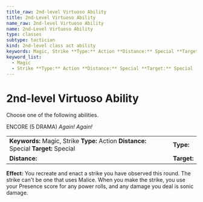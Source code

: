 ```yaml
---
title_raw: 2nd-level Virtuoso Ability
title: 2nd-Level Virtuoso Ability
name_raw: 2nd-level Virtuoso Ability
name: 2nd-Level Virtuoso Ability
type: classes
subtype: tactician
kind: 2nd-level class act ability
keywords: Magic, Strike **Type:** Action **Distance:** Special **Target:** Special
keyword_list:
  - Magic
  - Strike **Type:** Action **Distance:** Special **Target:** Special
---
```


# 2nd-level Virtuoso Ability

Choose one of the following abilities.

ENCORE (5 DRAMA) *Again! Again!*

|                                                                                        |             |
| :------------------------------------------------------------------------------------- | :---------- |
| **Keywords:** Magic, Strike **Type:** Action **Distance:** Special **Target:** Special | **Type:**   |
| **Distance:**                                                                          | **Target:** |

**Effect:** You recreate and enact a strike you have observed this round. The strike can't be one that uses Malice. When you make the strike, you use your Presence score for any power rolls, and any damage you deal is sonic damage.
